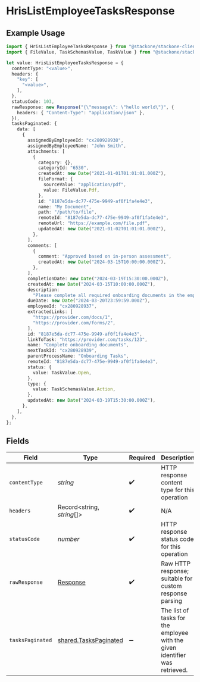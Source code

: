 # HrisListEmployeeTasksResponse

## Example Usage

```typescript
import { HrisListEmployeeTasksResponse } from "@stackone/stackone-client-ts/sdk/models/operations";
import { FileValue, TaskSchemasValue, TaskValue } from "@stackone/stackone-client-ts/sdk/models/shared";

let value: HrisListEmployeeTasksResponse = {
  contentType: "<value>",
  headers: {
    "key": [
      "<value>",
    ],
  },
  statusCode: 103,
  rawResponse: new Response("{\"message\": \"hello world\"}", {
    headers: { "Content-Type": "application/json" },
  }),
  tasksPaginated: {
    data: [
      {
        assignedByEmployeeId: "cx280928938",
        assignedByEmployeeName: "John Smith",
        attachments: [
          {
            category: {},
            categoryId: "6530",
            createdAt: new Date("2021-01-01T01:01:01.000Z"),
            fileFormat: {
              sourceValue: "application/pdf",
              value: FileValue.Pdf,
            },
            id: "8187e5da-dc77-475e-9949-af0f1fa4e4e3",
            name: "My Document",
            path: "/path/to/file",
            remoteId: "8187e5da-dc77-475e-9949-af0f1fa4e4e3",
            remoteUrl: "https://example.com/file.pdf",
            updatedAt: new Date("2021-01-02T01:01:01.000Z"),
          },
        ],
        comments: [
          {
            comment: "Approved based on in-person assessment",
            createdAt: new Date("2024-03-15T10:00:00.000Z"),
          },
        ],
        completionDate: new Date("2024-03-19T15:30:00.000Z"),
        createdAt: new Date("2024-03-15T10:00:00.000Z"),
        description:
          "Please complete all required onboarding documents in the employee portal",
        dueDate: new Date("2024-03-20T23:59:59.000Z"),
        employeeId: "cx280928937",
        extractedLinks: [
          "https://provider.com/docs/1",
          "https://provider.com/forms/2",
        ],
        id: "8187e5da-dc77-475e-9949-af0f1fa4e4e3",
        linkToTask: "https://provider.com/tasks/123",
        name: "Complete onboarding documents",
        nextTaskId: "cx280928939",
        parentProcessName: "Onboarding Tasks",
        remoteId: "8187e5da-dc77-475e-9949-af0f1fa4e4e3",
        status: {
          value: TaskValue.Open,
        },
        type: {
          value: TaskSchemasValue.Action,
        },
        updatedAt: new Date("2024-03-19T15:30:00.000Z"),
      },
    ],
  },
};
```

## Fields

| Field                                                                       | Type                                                                        | Required                                                                    | Description                                                                 |
| --------------------------------------------------------------------------- | --------------------------------------------------------------------------- | --------------------------------------------------------------------------- | --------------------------------------------------------------------------- |
| `contentType`                                                               | *string*                                                                    | :heavy_check_mark:                                                          | HTTP response content type for this operation                               |
| `headers`                                                                   | Record<string, *string*[]>                                                  | :heavy_check_mark:                                                          | N/A                                                                         |
| `statusCode`                                                                | *number*                                                                    | :heavy_check_mark:                                                          | HTTP response status code for this operation                                |
| `rawResponse`                                                               | [Response](https://developer.mozilla.org/en-US/docs/Web/API/Response)       | :heavy_check_mark:                                                          | Raw HTTP response; suitable for custom response parsing                     |
| `tasksPaginated`                                                            | [shared.TasksPaginated](../../../sdk/models/shared/taskspaginated.md)       | :heavy_minus_sign:                                                          | The list of tasks for the employee with the given identifier was retrieved. |